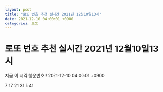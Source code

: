 ```yaml
---
layout: post
title: "로또 번호 추천 실시간 2021년 12월10일13시"
date: 2021-12-10 04:00:01 +0900
categories: 로또
---
```


# 로또 번호 추천 실시간 2021년 12월10일13시

지금 이 시각 행운번호!! 2021-12-10 04:00:01 +0900

 7  17  21  31  5  41 

